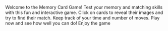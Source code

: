 Welcome to the Memory Card Game! Test your memory and matching skills with this fun and interactive game. Click on cards to reveal their images and try to find their match. Keep track of your time and number of moves. Play now and see how well you can do! Enjoy the game
